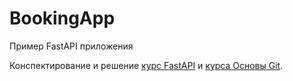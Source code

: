 # BookingApp

Пример FastAPI приложения

Конспектирование и решение [курс FastAPI](https://stepik.org/course/126023/syllabus) и [курса Основы Git](https://stepik.org/course/3145/syllabus).


